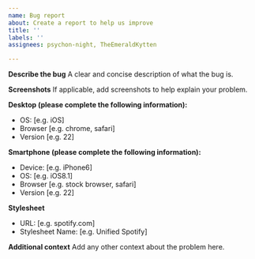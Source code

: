 ```yaml
---
name: Bug report
about: Create a report to help us improve
title: ''
labels: ''
assignees: psychon-night, TheEmeraldKytten

---
```


**Describe the bug**
A clear and concise description of what the bug is.

**Screenshots**
If applicable, add screenshots to help explain your problem.

**Desktop (please complete the following information):**
 - OS: [e.g. iOS]
 - Browser [e.g. chrome, safari]
 - Version [e.g. 22]

**Smartphone (please complete the following information):**
 - Device: [e.g. iPhone6]
 - OS: [e.g. iOS8.1]
 - Browser [e.g. stock browser, safari]
 - Version [e.g. 22]

**Stylesheet**
- URL: [e.g. spotify.com]
- Stylesheet Name: [e.g. Unified Spotify]

**Additional context**
Add any other context about the problem here.
